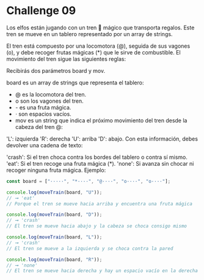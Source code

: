 # Challenge 09

Los elfos están jugando con un tren 🚂 mágico que transporta regalos. Este tren se mueve en un tablero representado por un array de strings.

El tren está compuesto por una locomotora (@), seguida de sus vagones (o), y debe recoger frutas mágicas (\*) que le sirve de combustible. El movimiento del tren sigue las siguientes reglas:

Recibirás dos parámetros board y mov.

board es un array de strings que representa el tablero:

- @ es la locomotora del tren.
- o son los vagones del tren.
- \- es una fruta mágica.
- · son espacios vacíos.
- mov es un string que indica el próximo movimiento del tren desde la cabeza del tren @:

'L': izquierda
'R': derecha
'U': arriba
'D': abajo.
Con esta información, debes devolver una cadena de texto:

'crash': Si el tren choca contra los bordes del tablero o contra sí mismo.
'eat': Si el tren recoge una fruta mágica (\*).
'none': Si avanza sin chocar ni recoger ninguna fruta mágica.
Ejemplo:

```javascript
const board = ["·····", "*····", "@····", "o····", "o····"];

console.log(moveTrain(board, "U"));
// ➞ 'eat'
// Porque el tren se mueve hacia arriba y encuentra una fruta mágica

console.log(moveTrain(board, "D"));
// ➞ 'crash'
// El tren se mueve hacia abajo y la cabeza se choca consigo mismo

console.log(moveTrain(board, "L"));
// ➞ 'crash'
// El tren se mueve a la izquierda y se choca contra la pared

console.log(moveTrain(board, "R"));
// ➞ 'none'
// El tren se mueve hacia derecha y hay un espacio vacío en la derecha
```
